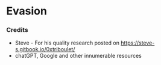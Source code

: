 # Evasion

### Credits
 - Steve - For his quality research posted on https://steve-s.gitbook.io/0xtriboulet/
 - chatGPT, Google and other innumerable resources
